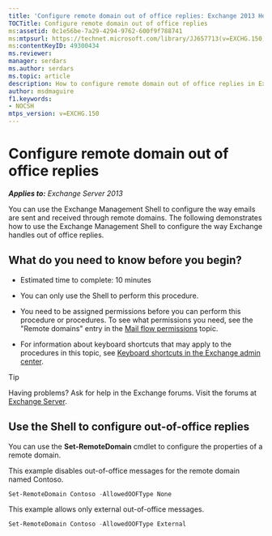 ```yaml
---
title: 'Configure remote domain out of office replies: Exchange 2013 Help'
TOCTitle: Configure remote domain out of office replies
ms:assetid: 0c1e56be-7a29-4294-9762-600f9f788741
ms:mtpsurl: https://technet.microsoft.com/library/JJ657713(v=EXCHG.150)
ms:contentKeyID: 49300434
ms.reviewer: 
manager: serdars
ms.author: serdars
ms.topic: article
description: How to configure remote domain out of office replies in Exchange Server
author: msdmaguire
f1.keywords:
- NOCSH
mtps_version: v=EXCHG.150
---
```


# Configure remote domain out of office replies

_**Applies to:** Exchange Server 2013_

You can use the Exchange Management Shell to configure the way emails are sent and received through remote domains. The following demonstrates how to use the Exchange Management Shell to configure the way Exchange handles out of office replies.

## What do you need to know before you begin?

- Estimated time to complete: 10 minutes

- You can only use the Shell to perform this procedure.

- You need to be assigned permissions before you can perform this procedure or procedures. To see what permissions you need, see the "Remote domains" entry in the [Mail flow permissions](mail-flow-permissions-exchange-2013-help.md) topic.

- For information about keyboard shortcuts that may apply to the procedures in this topic, see [Keyboard shortcuts in the Exchange admin center](keyboard-shortcuts-in-the-exchange-admin-center-2013-help.md).

> [!TIP]
> Having problems? Ask for help in the Exchange forums. Visit the forums at [Exchange Server](https://social.technet.microsoft.com/forums/office/home?category=exchangeserver).

## Use the Shell to configure out-of-office replies

You can use the **Set-RemoteDomain** cmdlet to configure the properties of a remote domain.

This example disables out-of-office messages for the remote domain named Contoso.

```powershell
Set-RemoteDomain Contoso -AllowedOOFType None
```

This example allows only external out-of-office messages.

```powershell
Set-RemoteDomain Contoso -AllowedOOFType External
```
